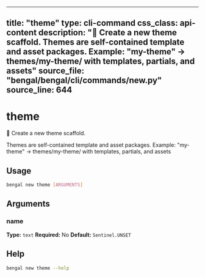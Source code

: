 
---
title: "theme"
type: cli-command
css_class: api-content
description: "🎨 Create a new theme scaffold.  Themes are self-contained template and asset packages. Example: "my-theme" → themes/my-theme/ with templates, partials, and assets"
source_file: "bengal/bengal/cli/commands/new.py"
source_line: 644
---

# theme

🎨 Create a new theme scaffold.

Themes are self-contained template and asset packages.
Example: "my-theme" → themes/my-theme/ with templates, partials, and assets


## Usage

```bash
bengal new theme [ARGUMENTS]
```

## Arguments

### name

**Type:** `text`
**Required:** No
**Default:** `Sentinel.UNSET`





## Help

```bash
bengal new theme --help
```
